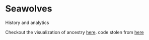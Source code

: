 # Seawolves
History and analytics

Checkout the visualization of ancestry [here](https://hugoguh.github.io/seawolves/). 
code stolen from [here](http://bl.ocks.org/robschmuecker/7880033)
